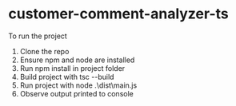 # customer-comment-analyzer-ts

To run the project
1. Clone the repo
2. Ensure npm and node are installed
3. Run npm install in project folder
4. Build project with tsc --build
5. Run project with node .\dist\main.js
6. Observe output printed to console
